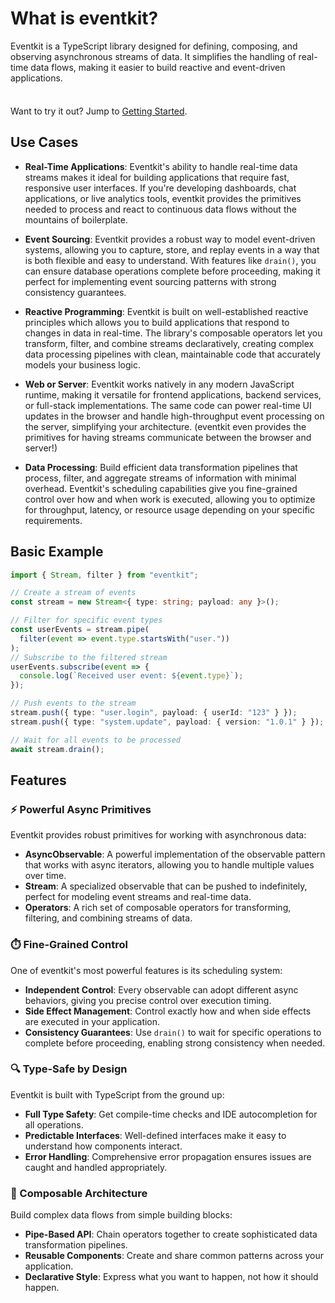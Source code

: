 # What is eventkit?

Eventkit is a TypeScript library designed for defining, composing, and observing asynchronous streams of data. It simplifies the handling of real-time data flows, making it easier to build reactive and event-driven applications.

<div class="tip custom-block" style="padding-top: 8px">

Want to try it out? Jump to [Getting Started](./getting-started.md).
</div>

## Use Cases

- **Real-Time Applications**: Eventkit's ability to handle real-time data streams makes it ideal for building applications that require fast, responsive user interfaces. If you're developing dashboards, chat applications, or live analytics tools, eventkit provides the primitives needed to process and react to continuous data flows without the mountains of boilerplate.

- **Event Sourcing**: Eventkit provides a robust way to model event-driven systems, allowing you to capture, store, and replay events in a way that is both flexible and easy to understand. With features like `drain()`, you can ensure database operations complete before proceeding, making it perfect for implementing event sourcing patterns with strong consistency guarantees.

- **Reactive Programming**: Eventkit is built on well-established reactive principles which allows you to build applications that respond to changes in data in real-time. The library's composable operators let you transform, filter, and combine streams declaratively, creating complex data processing pipelines with clean, maintainable code that accurately models your business logic.

- **Web or Server**: Eventkit works natively in any modern JavaScript runtime, making it versatile for frontend applications, backend services, or full-stack implementations. The same code can power real-time UI updates in the browser and handle high-throughput event processing on the server, simplifying your architecture. (eventkit even provides the primitives for having streams communicate between the browser and server!)

- **Data Processing**: Build efficient data transformation pipelines that process, filter, and aggregate streams of information with minimal overhead. Eventkit's scheduling capabilities give you fine-grained control over how and when work is executed, allowing you to optimize for throughput, latency, or resource usage depending on your specific requirements.

## Basic Example

```ts
import { Stream, filter } from "eventkit";

// Create a stream of events
const stream = new Stream<{ type: string; payload: any }>();

// Filter for specific event types
const userEvents = stream.pipe(
  filter(event => event.type.startsWith("user."))
);
// Subscribe to the filtered stream
userEvents.subscribe(event => {
  console.log(`Received user event: ${event.type}`);
});

// Push events to the stream
stream.push({ type: "user.login", payload: { userId: "123" } });
stream.push({ type: "system.update", payload: { version: "1.0.1" } }); // This won't be logged

// Wait for all events to be processed
await stream.drain();
```

## Features

### ⚡️ Powerful Async Primitives

Eventkit provides robust primitives for working with asynchronous data:

- **AsyncObservable**: A powerful implementation of the observable pattern that works with async iterators, allowing you to handle multiple values over time.
- **Stream**: A specialized observable that can be pushed to indefinitely, perfect for modeling event streams and real-time data.
- **Operators**: A rich set of composable operators for transforming, filtering, and combining streams of data.

### ⏱️ Fine-Grained Control

One of eventkit's most powerful features is its scheduling system:

- **Independent Control**: Every observable can adopt different async behaviors, giving you precise control over execution timing.
- **Side Effect Management**: Control exactly how and when side effects are executed in your application.
- **Consistency Guarantees**: Use `drain()` to wait for specific operations to complete before proceeding, enabling strong consistency when needed.

### 🔍 Type-Safe by Design

Eventkit is built with TypeScript from the ground up:

- **Full Type Safety**: Get compile-time checks and IDE autocompletion for all operations.
- **Predictable Interfaces**: Well-defined interfaces make it easy to understand how components interact.
- **Error Handling**: Comprehensive error propagation ensures issues are caught and handled appropriately.

### 🔄 Composable Architecture

Build complex data flows from simple building blocks:

- **Pipe-Based API**: Chain operators together to create sophisticated data transformation pipelines.
- **Reusable Components**: Create and share common patterns across your application.
- **Declarative Style**: Express what you want to happen, not how it should happen.